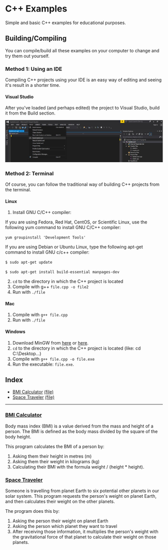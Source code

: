 # C++ Examples
Simple and basic C++ examples for educational purposes.

## Building/Compiling
You can compile/build all these examples on your computer to change and try them out yourself.

### Method 1: Using an IDE
Compiling C++ projects using your IDE is an easy way of editing and seeing it's result in a shorter time.

#### Visual Studio
After you've loaded (and perhaps edited) the project to Visual Studio, build it from the Build section.

<img src="readme_assets/vs_build.jpg"></img>

### Method 2: Terminal
Of course, you can follow the traditional way of building C++ projects from the terminal.

#### Linux
1. Install GNU C/C++ compiler:

If you are using Fedora, Red Hat, CentOS, or Scientific Linux, use the following yum command to install GNU C/C++ compiler:

`yum groupinstall 'Development Tools'`

If you are using Debian or Ubuntu Linux, type the following apt-get command to install GNU c/c++ compiler:

`$ sudo apt-get update`

`$ sudo apt-get install build-essential manpages-dev`

2. `cd` to the directory in which the C++ project is located
3. Compile with g++ `file.cpp -o file2`
4. Run with `./file`


#### Mac
1. Compile with `g++ file.cpp`
2. Run with `./file`


#### Windows
1. Download MinGW from [here](https://sourceforge.net/projects/mingw-w64/) or [here](https://sourceforge.net/projects/mingw/files/OldFiles/).
2. `cd` to the directory in which the C++ project is located (like: cd C:\Desktop\...)
3. Compile with `g++ file.cpp -o file.exe`
4. Run the executable: `file.exe`.

## Index
- [BMI Calculator](#bmi_calculator) [(file)](bmi.cpp)
- [Space Traveler](#space_traveler) [(file)](space.cpp)

---

### <a name="bmi_calculator"></a>[BMI Calculator](bmi.cpp)
Body mass index (BMI) is a value derived from the mass and height of a person. The BMI is defined as the body mass divided by the square of the body height.

This program calculates the BMI of a person by:
1. Asking them their height in metres (m)
2. Asking them their weight in kilograms (kg)
3. Calculating their BMI with the formula weight / (height * height).

### <a name="space_traveler"></a>[Space Traveler](space.cpp)
Someone is travelling from planet Earth to six potential other planets in our solar system.  This program requests the person's weight on planet Earth, and then calculates their weight on the other planets.

The program does this by:
1. Asking the person their weight on planet Earth
2. Asking the person which planet they want to travel
3. After receiving those information, it multiplies the person's weight with the gravitational force of that planet to calculate their weight on those planets.
